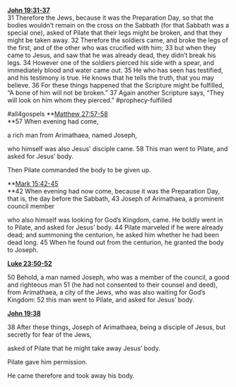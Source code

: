 **[John 19:31-37](http://www.blueletterbible.org/search/preSearch.cfm?Criteria=John+19.31-37&t=NIV)**  
31 Therefore the Jews, because it was the Preparation Day, so that the bodies wouldn’t remain on the cross on the Sabbath (for that Sabbath was a special one), asked of Pilate that their legs might be broken, and that they might be taken away. 32 Therefore the soldiers came, and broke the legs of the first, and of the other who was crucified with him; 33 but when they came to Jesus, and saw that he was already dead, they didn’t break his legs. 34 However one of the soldiers pierced his side with a spear, and immediately blood and water came out. 35 He who has seen has testified, and his testimony is true. He knows that he tells the truth, that you may believe. 36 For these things happened that the Scripture might be fulfilled, “A bone of him will not be broken.” 37 Again another Scripture says, “They will look on him whom they pierced.” #prophecy-fulfilled 

#all4gospels 
**[Matthew 27:57-58](http://www.blueletterbible.org/search/preSearch.cfm?Criteria=Matthew+27.57-58&t=NIV)  
**57 When evening had come,

a rich man from Arimathaea, named Joseph,

who himself was also Jesus’ disciple came. 58 This man went to Pilate, and asked for Jesus’ body.

Then Pilate commanded the body to be given up.

**[Mark 15:42-45](http://www.blueletterbible.org/search/preSearch.cfm?Criteria=Mark+15.42-45&t=NIV)  
**42 When evening had now come, because it was the Preparation Day, that is, the day before the Sabbath, 43 Joseph of Arimathaea, a prominent council member

who also himself was looking for God’s Kingdom, came. He boldly went in to Pilate, and asked for Jesus’ body. 44 Pilate marveled if he were already dead; and summoning the centurion, he asked him whether he had been dead long. 45 When he found out from the centurion, he granted the body to Joseph.

**[Luke 23:50-52](http://www.blueletterbible.org/search/preSearch.cfm?Criteria=Luke+23.50-52&t=NIV)**

50 Behold, a man named Joseph, who was a member of the council, a good and righteous man 51 (he had not consented to their counsel and deed), from Arimathaea, a city of the Jews, who was also waiting for God’s Kingdom: 52 this man went to Pilate, and asked for Jesus’ body.

**[John 19:38](http://www.blueletterbible.org/search/preSearch.cfm?Criteria=John+19.38&t=NIV)**

38 After these things, Joseph of Arimathaea, being a disciple of Jesus, but secretly for fear of the Jews,

asked of Pilate that he might take away Jesus’ body.

Pilate gave him permission.

He came therefore and took away his body.